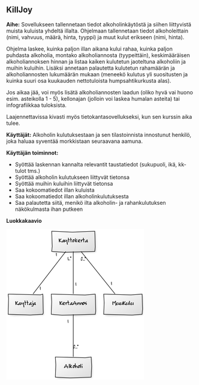 ## KillJoy

**Aihe:** Sovellukseen tallennetaan tiedot alkoholinkäytöstä ja siihen liittyvistä muista kuluista yhdeltä illalta. Ohjelmaan tallennetaan tiedot alkoholeittain (nimi, vahvuus, määrä, hinta, tyyppi) ja muut kulut erikseen (nimi, hinta).

Ohjelma laskee, kuinka paljon illan aikana kului rahaa, kuinka paljon puhdasta alkoholia, montako alkoholiannosta (tyypeittäin), keskimääräisen alkoholiannoksen hinnan ja listaa kaiken kulutetun jaoteltuna alkoholiin ja muihin kuluihin. Lisäksi annetaan palautetta kulutetun rahamäärän ja alkoholiannosten lukumäärän mukaan (meneekö kulutus yli suositusten ja kuinka suuri osa kuukauden nettotuloista humpsahtikurkusta alas).

Jos aikaa jää, voi myös lisätä alkoholiannosten laadun (oliko hyvä vai huono esim. asteikolla 1 - 5), kellonajan (jolloin voi laskea humalan asteita) tai infografiikkaa tuloksista.  

Laajennettavissa kivasti myös tietokantasovellukseksi, kun sen kurssin aika tulee. 

**Käyttäjät:** Alkoholin kulutuksestaan ja sen tilastoinnista innostunut henkilö, joka haluaa syventää morkkistaan seuraavana aamuna.

**Käyttäjän toiminnot:**
* Syöttää laskennan kannalta relevantit taustatiedot (sukupuoli, ikä, kk-tulot tms.)
* Syöttää alkoholin kulutukseen liittyvät tietonsa
* Syöttää muihin kuluihin liittyvät tietonsa
* Saa kokoomatiedot illan kuluista
* Saa kokoomatiedot illan alkoholinkulutuksesta
* Saa palautetta siitä, menikö ilta alkoholin- ja rahankulutuksen näkökulmasta ihan putkeen 



**Luokkakaavio**


![Luokkakaavio](https://github.com/annapiir/killjoy/blob/master/dokumentaatio/luokkakaavio.png)

